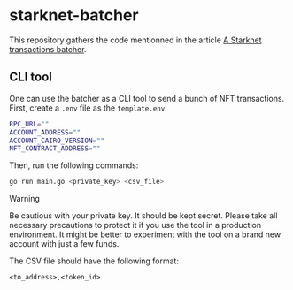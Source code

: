# starknet-batcher

This repository gathers the code mentionned in the article [A Starknet transactions batcher](TODO).

## CLI tool

One can use the batcher as a CLI tool to send a bunch of NFT transactions. First, create a `.env` file as the `template.env`:

```bash
RPC_URL=""
ACCOUNT_ADDRESS=""
ACCOUNT_CAIRO_VERSION=""
NFT_CONTRACT_ADDRESS=""
```

Then, run the following commands:

```bash
go run main.go <private_key> <csv_file>
```

> [!WARNING]
> Be cautious with your private key. It should be kept secret. Please take all necessary precautions to protect it if you use the tool in a production environment.
> It might be better to experiment with the tool on a brand new account with just a few funds.

The CSV file should have the following format:

```csv
<to_address>,<token_id>
```
